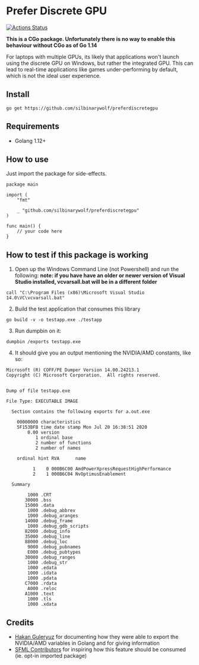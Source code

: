 # Prefer Discrete GPU

[![Actions Status](https://github.com/silbinarywolf/preferdiscretegpu/workflows/Go/badge.svg)](https://github.com/silbinarywolf/preferdiscretegpu/actions)

**This is a CGo package. Unfortunately there is no way to enable this behaviour without CGo as of Go 1.14**

For laptops with multiple GPUs, its likely that applications won't launch using the discrete GPU on Windows, but rather the integrated GPU. This can lead to real-time applications like games under-performing by default, which is not the ideal user experience.

## Install

```
go get https://github.com/silbinarywolf/preferdiscretegpu
```

## Requirements

* Golang 1.12+

## How to use

Just import the package for side-effects.

```
package main

import (
	"fmt"

	_ "github.com/silbinarywolf/preferdiscretegpu"
)

func main() {
	// your code here
}
```

## How to test if this package is working

1) Open up the Windows Command Line (not Powershell) and run the following:
**note: if you have have an older or newer version of Visual Studio installed, vcvarsall.bat will be in a different folder**
```
call "C:\Program Files (x86)\Microsoft Visual Studio 14.0\VC\vcvarsall.bat"
```

2) Build the test application that consumes this library
```
go build -v -o testapp.exe ./testapp
```

3) Run dumpbin on it:
```
dumpbin /exports testapp.exe
```

4) It should give you an output mentioning the NVIDIA/AMD constants, like so:
```
Microsoft (R) COFF/PE Dumper Version 14.00.24213.1
Copyright (C) Microsoft Corporation.  All rights reserved.


Dump of file testapp.exe

File Type: EXECUTABLE IMAGE

  Section contains the following exports for a.out.exe

    00000000 characteristics
    5F153BFB time date stamp Mon Jul 20 16:38:51 2020
        0.00 version
           1 ordinal base
           2 number of functions
           2 number of names

    ordinal hint RVA      name

          1    0 000B6C00 AmdPowerXpressRequestHighPerformance
          2    1 000B6C04 NvOptimusEnablement

  Summary

        1000 .CRT
       30000 .bss
       15000 .data
        1000 .debug_abbrev
        1000 .debug_aranges
       14000 .debug_frame
        1000 .debug_gdb_scripts
       82000 .debug_info
       35000 .debug_line
       88000 .debug_loc
        9000 .debug_pubnames
        E000 .debug_pubtypes
       30000 .debug_ranges
        1000 .debug_str
        1000 .edata
        1000 .idata
        1000 .pdata
       C7000 .rdata
        A000 .reloc
       A1000 .text
        1000 .tls
        1000 .xdata
```

## Credits

* [Hakan Guleryuz](https://groups.google.com/forum/#!topic/golang-nuts/7OHZcXUegF0) for documenting how they were able to export the NVIDIA/AMD variables in Golang and for giving information
* [SFML Contributors](https://github.com/SFML/SFML/commit/9a453ed9e3846e9f7998295b8966428a9a0b86f6#diff-93134bfcdd8e19cbd5fe05a57a658950R63) for inspiring how this feature should be consumed (ie. opt-in imported package)
